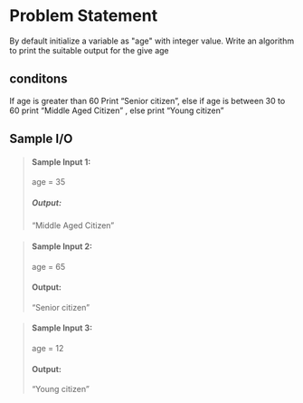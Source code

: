# Problem Statement

By default initialize a variable as "age" with integer value. 
Write an algorithm to print the suitable output for the give age


## conditons
If age is greater than 60 Print “Senior citizen”, else if age is between 30 to 60 print “Middle Aged Citizen” , else print “Young citizen”


## Sample I/O

> #### Sample Input 1:
> age = 35
>
> ##### Output:
> “Middle Aged Citizen”

> #### Sample Input 2:
> age = 65
>
> #### Output:
> “Senior citizen”

> #### Sample Input 3:
> age = 12
>
> #### Output:
> “Young citizen”
